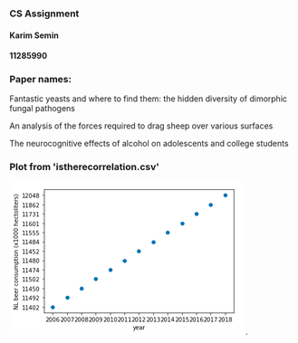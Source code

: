 ### CS Assignment

#### Karim Semin
#### 11285990

### Paper names:

Fantastic yeasts and where to find them: the hidden diversity of dimorphic fungal pathogens

An analysis of the forces required to drag sheep over various surfaces

The neurocognitive effects of alcohol on adolescents and college students

### Plot from 'istherecorrelation.csv'
![plot](plot.png "A correlation between time and consumption of alcohol").
